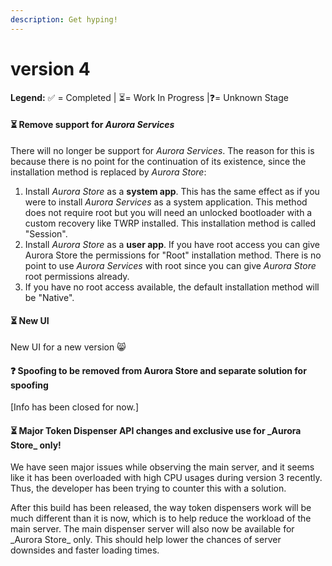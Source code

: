 ```yaml
---
description: Get hyping!
---
```


# version 4

**Legend:** ✅ = Completed​ \| ⏳= Work In Progress​ \|❓= Unknown Stage​​

#### ⏳ Remove support for _Aurora Services_

There will no longer be support for _Aurora Services_. The reason for this is because there is no point for the continuation of its existence, since the installation method is replaced by _Aurora Store_:​

1. Install _Aurora Store_ as a **system app**. This has the same effect as if you were to install _Aurora Services_ as a system application. This method does not require root but you will need an unlocked bootloader with a custom recovery like TWRP installed. This installation method is called "Session".​
2. Install _Aurora Store_ as a **user app**. If you have root access you can give Aurora Store the permissions for "Root" installation method. There is no point to use _Aurora Services_ with root since you can give _Aurora Store_ root permissions already.​
3. If you have no root access available, the default installation method will be "Native".​

#### ⏳ New UI

New UI for a new version 😸

#### **❓ Spoofing to be removed from Aurora Store and separate solution for spoofing**

\[Info has been closed for now.\]​

#### ⏳ Major Token Dispenser API changes and exclusive use for \_Aurora Store\_ only!​

We have seen major issues while observing the main server, and it seems like it has been overloaded with high CPU usages during version 3 recently. Thus, the developer has been trying to counter this with a solution.​

After this build has been released, the way token dispensers work will be much different than it is now, which is to help reduce the workload of the main server. The main dispenser server will also now be available for \_Aurora Store\_ only. This should help lower the chances of server downsides and faster loading times.​

